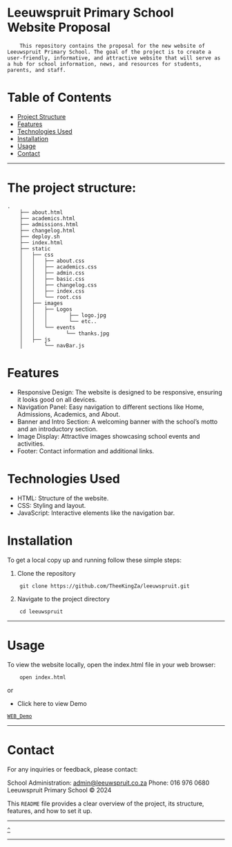 # Leeuwspruit Primary School Website Proposal
```
    This repository contains the proposal for the new website of Leeuwspruit Primary School. The goal of the project is to create a user-friendly, informative, and attractive website that will serve as a hub for school information, news, and resources for students, parents, and staff.
```
# Table of Contents
* [Project Structure](#the-project-structure)
* [Features](#features)
* [Technologies Used](#technologies-used)
* [Installation](#installation)
* [Usage](#usage)
* [Contact](#contact)

---

# The project structure:
```
.
    ├── about.html
    ├── academics.html
    ├── admissions.html
    ├── changelog.html
    ├── deploy.sh
    ├── index.html
    ├── static
    │   ├── css
    │   │   ├── about.css
    │   │   ├── academics.css
    │   │   ├── admin.css
    │   │   ├── basic.css
    │   │   ├── changelog.css
    │   │   ├── index.css
    │   │   └── root.css
    │   ├── images
    │   │   ├── Logos
    │   │   │       ├── logo.jpg
    │   │   │       └── etc..
    │   │   └── events
    │   │          └── thanks.jpg
    │   ├── js
    │       └── navBar.js

```

# Features
* Responsive Design: The website is designed to be responsive, ensuring it looks good on all devices.
* Navigation Panel: Easy navigation to different sections like Home, Admissions, Academics, and About.
* Banner and Intro Section: A welcoming banner with the school’s motto and an introductory section.
* Image Display: Attractive images showcasing school events and activities.
* Footer: Contact information and additional links.

# Technologies Used
* HTML: Structure of the website.
* CSS: Styling and layout.
* JavaScript: Interactive elements like the navigation bar.

# Installation
To get a local copy up and running follow these simple steps:

1. Clone the repository
```
    git clone https://github.com/TheeKingZa/leeuwspruit.git

```

2. Navigate to the project directory
```
    cd leeuwspruit
```

---

# Usage
To view the website locally, open the index.html file in your web browser:

```
    open index.html
```
or

* Click here to view Demo

[`WEB_Demo`](https://theekingza.github.io/Leeuwspruit/)

---

# Contact
For any inquiries or feedback, please contact:

School Administration: admin@leeuwspruit.co.za
Phone: 016 976 0680
Leeuwspruit Primary School © 2024

This `README` file provides a clear overview of the project, its structure, features, and how to set it up.


---

[`^`](#leeuwspruit-primary-school-website-proposal)

---